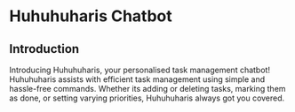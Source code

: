 # Huhuhuharis Chatbot

## Introduction
Introducing Huhuhuharis, your personalised task management chatbot! Huhuhuharis assists with efficient task management using simple and hassle-free commands. Whether its adding or deleting tasks, marking them as done, or setting varying priorities, Huhuhuharis always got you covered.






